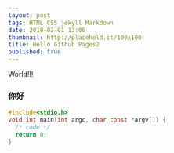 ```yaml
---
layout: post
tags: HTML CSS jekyll Markdown
date: 2018-02-01 13:06
thumbnail: http://placehold.it/100x100
title: Hello Github Pages2
published: true
---
```


World!!!
<!--more-->

### 你好
```c
#include<stdio.h>
void int main(int argc, char const *argv[]) {
  /* code */
  return 0;
}

```
